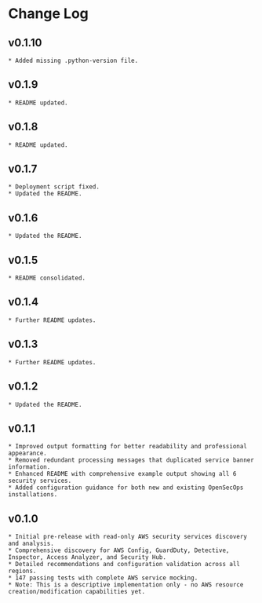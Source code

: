 # Change Log

## v0.1.10
    * Added missing .python-version file.

## v0.1.9
    * README updated.

## v0.1.8
    * README updated.

## v0.1.7
    * Deployment script fixed.
    * Updated the README.

## v0.1.6
    * Updated the README.

## v0.1.5
    * README consolidated.

## v0.1.4
    * Further README updates.

## v0.1.3
    * Further README updates.

## v0.1.2
    * Updated the README.

## v0.1.1
    * Improved output formatting for better readability and professional appearance.
    * Removed redundant processing messages that duplicated service banner information.
    * Enhanced README with comprehensive example output showing all 6 security services.
    * Added configuration guidance for both new and existing OpenSecOps installations.

## v0.1.0
    * Initial pre-release with read-only AWS security services discovery and analysis.
    * Comprehensive discovery for AWS Config, GuardDuty, Detective, Inspector, Access Analyzer, and Security Hub.
    * Detailed recommendations and configuration validation across all regions.
    * 147 passing tests with complete AWS service mocking.
    * Note: This is a descriptive implementation only - no AWS resource creation/modification capabilities yet.
